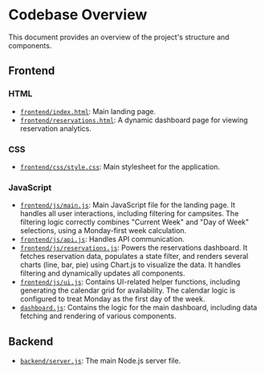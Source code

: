 # Codebase Overview

This document provides an overview of the project's structure and components.

## Frontend

### HTML
- [`frontend/index.html`](./frontend/index.html): Main landing page.
- [`frontend/reservations.html`](./frontend/reservations.html): A dynamic dashboard page for viewing reservation analytics.

### CSS
- [`frontend/css/style.css`](./frontend/css/style.css): Main stylesheet for the application.

### JavaScript
- [`frontend/js/main.js`](./frontend/js/main.js): Main JavaScript file for the landing page. It handles all user interactions, including filtering for campsites. The filtering logic correctly combines "Current Week" and "Day of Week" selections, using a Monday-first week calculation.
- [`frontend/js/api.js`](./frontend/js/api.js): Handles API communication.
- [`frontend/js/reservations.js`](./frontend/js/reservations.js): Powers the reservations dashboard. It fetches reservation data, populates a state filter, and renders several charts (line, bar, pie) using Chart.js to visualize the data. It handles filtering and dynamically updates all components.
- [`frontend/js/ui.js`](./frontend/js/ui.js): Contains UI-related helper functions, including generating the calendar grid for availability. The calendar logic is configured to treat Monday as the first day of the week.
- [`dashboard.js`](./dashboard.js): Contains the logic for the main dashboard, including data fetching and rendering of various components.

## Backend
- [`backend/server.js`](./backend/server.js): The main Node.js server file.
